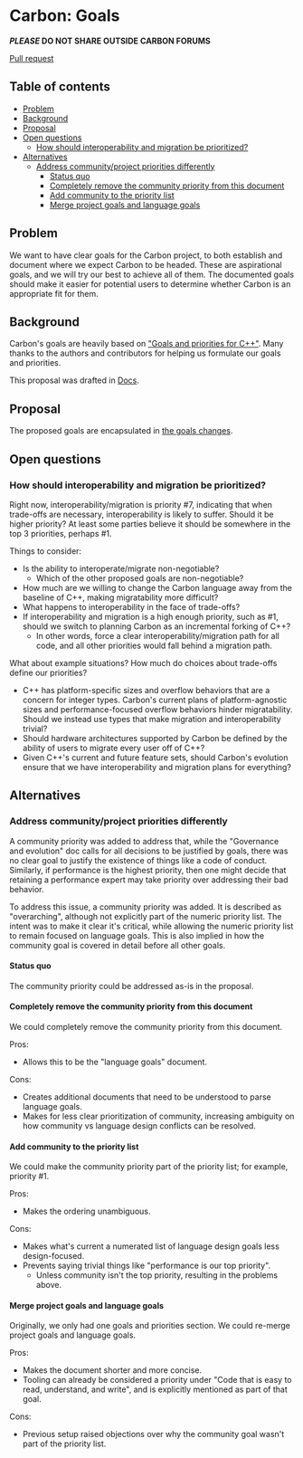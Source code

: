 # Carbon: Goals

<!--
Part of the Carbon Language project, under the Apache License v2.0 with LLVM
Exceptions. See /LICENSE for license information.
SPDX-License-Identifier: Apache-2.0 WITH LLVM-exception
-->

**_PLEASE_ DO NOT SHARE OUTSIDE CARBON FORUMS**

[Pull request](https://github.com/carbon-language/carbon-lang/pull/51)

## Table of contents

<!-- START doctoc generated TOC please keep comment here to allow auto update -->
<!-- DON'T EDIT THIS SECTION, INSTEAD RE-RUN doctoc TO UPDATE -->

- [Problem](#problem)
- [Background](#background)
- [Proposal](#proposal)
- [Open questions](#open-questions)
  - [How should interoperability and migration be prioritized?](#how-should-interoperability-and-migration-be-prioritized)
- [Alternatives](#alternatives)
  - [Address community/project priorities differently](#address-communityproject-priorities-differently)
    - [Status quo](#status-quo)
    - [Completely remove the community priority from this document](#completely-remove-the-community-priority-from-this-document)
    - [Add community to the priority list](#add-community-to-the-priority-list)
    - [Merge project goals and language goals](#merge-project-goals-and-language-goals)

<!-- END doctoc generated TOC please keep comment here to allow auto update -->

## Problem

We want to have clear goals for the Carbon project, to both establish and
document where we expect Carbon to be headed. These are aspirational goals, and
we will try our best to achieve all of them. The documented goals should make it
easier for potential users to determine whether Carbon is an appropriate fit for
them.

## Background

Carbon's goals are heavily based on
["Goals and priorities for C++"](https://docs.google.com/document/d/1jrpGk6Sa0bt1u1tSuZtPnVI3inr7A4c0iJC9V2I6zUA/edit).
Many thanks to the authors and contributors for helping us formulate our goals
and priorities.

This proposal was drafted in
[Docs](https://docs.google.com/document/d/1MJvVIDXQrhIj6hZ7NwMDbDch9XLO2VaYrGq29E57meU/edit).

## Proposal

The proposed goals are encapsulated in
[the goals changes](/docs/project/goals.md).

## Open questions

### How should interoperability and migration be prioritized?

Right now, interoperability/migration is priority #7, indicating that when
trade-offs are necessary, interoperability is likely to suffer. Should it be
higher priority? At least some parties believe it should be somewhere in the top
3 priorities, perhaps #1.

Things to consider:

- Is the ability to interoperate/migrate non-negotiable?
  - Which of the other proposed goals are non-negotiable?
- How much are we willing to change the Carbon language away from the baseline
  of C++, making migratability more difficult?
- What happens to interoperability in the face of trade-offs?
- If interoperability and migration is a high enough priority, such as #1,
  should we switch to planning Carbon as an incremental forking of C++?
  - In other words, force a clear interoperability/migration path for all code,
    and all other priorities would fall behind a migration path.

What about example situations? How much do choices about trade-offs define our
priorities?

- C++ has platform-specific sizes and overflow behaviors that are a concern for
  integer types. Carbon's current plans of platform-agnostic sizes and
  performance-focused overflow behaviors hinder migratability. Should we instead
  use types that make migration and interoperability trivial?
- Should hardware architectures supported by Carbon be defined by the ability of
  users to migrate every user off of C++?
- Given C++'s current and future feature sets, should Carbon's evolution ensure
  that we have interoperability and migration plans for everything?

## Alternatives

### Address community/project priorities differently

A community priority was added to address that, while the "Governance and
evolution" doc calls for all decisions to be justified by goals, there was no
clear goal to justify the existence of things like a code of conduct. Similarly,
if performance is the highest priority, then one might decide that retaining a
performance expert may take priority over addressing their bad behavior.

To address this issue, a community priority was added. It is described as
"overarching", although not explicitly part of the numeric priority list. The
intent was to make it clear it's critical, while allowing the numeric priority
list to remain focused on language goals. This is also implied in how the
community goal is covered in detail before all other goals.

#### Status quo

The community priority could be addressed as-is in the proposal.

#### Completely remove the community priority from this document

We could completely remove the community priority from this document.

Pros:

- Allows this to be the "language goals" document.

Cons:

- Creates additional documents that need to be understood to parse language
  goals.
- Makes for less clear prioritization of community, increasing ambiguity on how
  community vs language design conflicts can be resolved.

#### Add community to the priority list

We could make the community priority part of the priority list; for example,
priority #1.

Pros:

- Makes the ordering unambiguous.

Cons:

- Makes what's current a numerated list of language design goals less
  design-focused.
- Prevents saying trivial things like "performance is our top priority".
  - Unless community isn't the top priority, resulting in the problems above.

#### Merge project goals and language goals

Originally, we only had one goals and priorities section. We could re-merge
project goals and language goals.

Pros:

- Makes the document shorter and more concise.
- Tooling can already be considered a priority under "Code that is easy to read,
  understand, and write", and is explicitly mentioned as part of that goal.

Cons:

- Previous setup raised objections over why the community goal wasn't part of
  the priority list.

